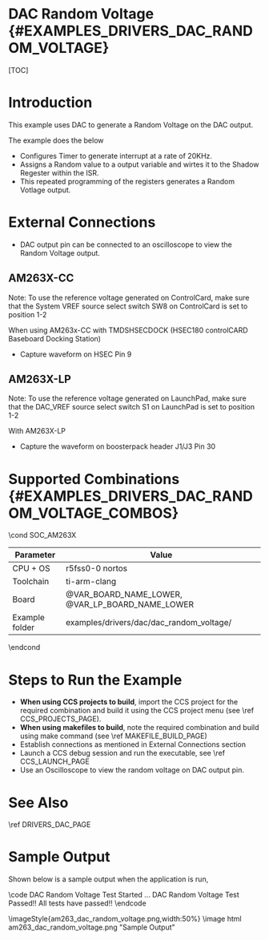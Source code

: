 # DAC Random Voltage {#EXAMPLES_DRIVERS_DAC_RANDOM_VOLTAGE}

[TOC]

# Introduction

This example uses DAC to generate a Random Voltage on the DAC output.

The example does the below
- Configures Timer to generate interrupt at a rate of 20KHz.
- Assigns a Random value to a output variable and wirtes it to the Shadow Regester within the ISR.
- This repeated programming of the registers generates a Random Votlage output.

# External Connections
- DAC output pin can be connected to an oscilloscope to view the Random Voltage output.

## AM263X-CC
Note: To use the reference voltage generated on ControlCard, make sure that the System VREF source select switch SW8 on ControlCard is set to position 1-2

When using AM263x-CC with TMDSHSECDOCK (HSEC180 controlCARD Baseboard Docking Station)
- Capture waveform on HSEC Pin 9

## AM263X-LP
Note: To use the reference voltage generated on LaunchPad, make sure that the DAC_VREF source select switch S1 on LaunchPad is set to position 1-2

With AM263X-LP
- Capture the waveform on boosterpack header J1/J3 Pin 30

# Supported Combinations {#EXAMPLES_DRIVERS_DAC_RANDOM_VOLTAGE_COMBOS}

\cond SOC_AM263X

 Parameter      | Value
 ---------------|-----------
 CPU + OS       | r5fss0-0 nortos
 Toolchain      | ti-arm-clang
 Board          | @VAR_BOARD_NAME_LOWER, @VAR_LP_BOARD_NAME_LOWER
 Example folder | examples/drivers/dac/dac_random_voltage/

\endcond

# Steps to Run the Example

- **When using CCS projects to build**, import the CCS project for the required combination
  and build it using the CCS project menu (see \ref CCS_PROJECTS_PAGE).
- **When using makefiles to build**, note the required combination and build using
  make command (see \ref MAKEFILE_BUILD_PAGE)
- Establish connections as mentioned in External Connections section
- Launch a CCS debug session and run the executable, see \ref CCS_LAUNCH_PAGE
- Use an Oscilloscope to view the random voltage on DAC output pin.

# See Also

\ref DRIVERS_DAC_PAGE

# Sample Output

Shown below is a sample output when the application is run,

\code
DAC Random Voltage Test Started ...
DAC Random Voltage Test Passed!!
All tests have passed!!
\endcode

\imageStyle{am263_dac_random_voltage.png,width:50%}
\image html am263_dac_random_voltage.png "Sample Output"
